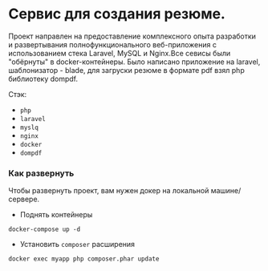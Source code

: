 # Сервис для создания резюме.

Проект направлен на предоставление комплексного опыта разработки и развертывания полнофункционального веб-приложения с использованием стека Laravel, MySQL и Nginx.Все севисы были "обёрнуты" в docker-контейнеры. Было написано приложение на laravel, шаблонизатор - blade, для загруски резюме в формате pdf взял php библиотеку dompdf.

Стэк:

* `php`
* `laravel` 
* `myslq`
* `nginx`
* `docker`
* `dompdf`

### Как развернуть 

Чтобы развернуть проект, вам нужен докер на локальной машине/сервере.

* Поднять контейнеры
``` 
docker-compose up -d
```



* Установить `composer` расширения
```
docker exec myapp php composer.phar update
```

